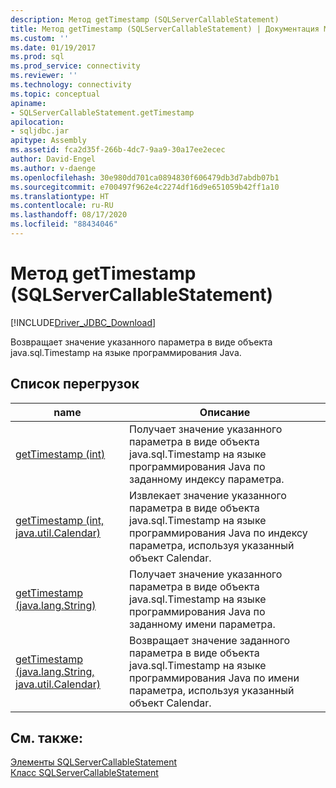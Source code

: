 ```yaml
---
description: Метод getTimestamp (SQLServerCallableStatement)
title: Метод getTimestamp (SQLServerCallableStatement) | Документация Майкрософт
ms.custom: ''
ms.date: 01/19/2017
ms.prod: sql
ms.prod_service: connectivity
ms.reviewer: ''
ms.technology: connectivity
ms.topic: conceptual
apiname:
- SQLServerCallableStatement.getTimestamp
apilocation:
- sqljdbc.jar
apitype: Assembly
ms.assetid: fca2d35f-266b-4dc7-9aa9-30a17ee2ecec
author: David-Engel
ms.author: v-daenge
ms.openlocfilehash: 30e980dd701ca0894830f606479db3d7abdb07b1
ms.sourcegitcommit: e700497f962e4c2274df16d9e651059b42ff1a10
ms.translationtype: HT
ms.contentlocale: ru-RU
ms.lasthandoff: 08/17/2020
ms.locfileid: "88434046"
---
```

# <a name="gettimestamp-method-sqlservercallablestatement"></a>Метод getTimestamp (SQLServerCallableStatement)
[!INCLUDE[Driver_JDBC_Download](../../../includes/driver_jdbc_download.md)]

  Возвращает значение указанного параметра в виде объекта java.sql.Timestamp на языке программирования Java.  
  
## <a name="overload-list"></a>Список перегрузок  
  
|name|Описание|  
|----------|-----------------|  
|[getTimestamp (int)](../../../connect/jdbc/reference/gettimestamp-method-int.md)|Получает значение указанного параметра в виде объекта java.sql.Timestamp на языке программирования Java по заданному индексу параметра.|  
|[getTimestamp (int, java.util.Calendar)](../../../connect/jdbc/reference/gettimestamp-method-int-java-util-calendar.md)|Извлекает значение указанного параметра в виде объекта java.sql.Timestamp на языке программирования Java по индексу параметра, используя указанный объект Calendar.|  
|[getTimestamp (java.lang.String)](../../../connect/jdbc/reference/gettimestamp-method-java-lang-string.md)|Получает значение указанного параметра в виде объекта java.sql.Timestamp на языке программирования Java по заданному имени параметра.|  
|[getTimestamp (java.lang.String, java.util.Calendar)](../../../connect/jdbc/reference/gettimestamp-method-java-lang-string-java-util-calendar.md)|Возвращает значение заданного параметра в виде объекта java.sql.Timestamp на языке программирования Java по имени параметра, используя указанный объект Calendar.|  
  
## <a name="see-also"></a>См. также:  
 [Элементы SQLServerCallableStatement](../../../connect/jdbc/reference/sqlservercallablestatement-members.md)   
 [Класс SQLServerCallableStatement](../../../connect/jdbc/reference/sqlservercallablestatement-class.md)  
  
  
